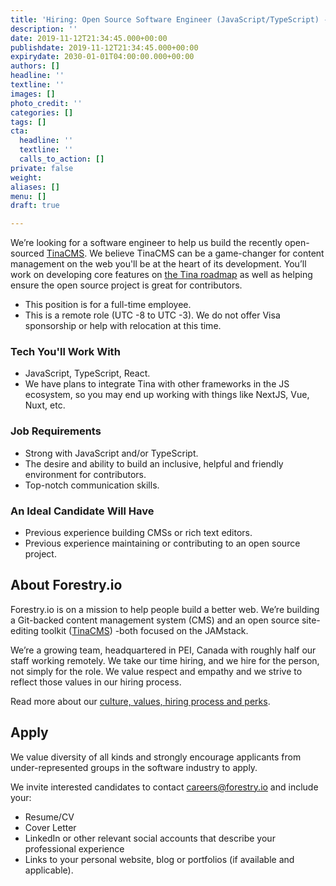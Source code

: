 ```yaml
---
title: 'Hiring: Open Source Software Engineer (JavaScript/TypeScript) - Tina CMS'
description: ''
date: 2019-11-12T21:34:45.000+00:00
publishdate: 2019-11-12T21:34:45.000+00:00
expirydate: 2030-01-01T04:00:00.000+00:00
authors: []
headline: ''
textline: ''
images: []
photo_credit: ''
categories: []
tags: []
cta:
  headline: ''
  textline: ''
  calls_to_action: []
private: false
weight: 
aliases: []
menu: []
draft: true

---
```

We’re looking for a software engineer to help us build the recently open-sourced [TinaCMS](https://tinacms.org "TinaCMS"). We believe TinaCMS can be a game-changer for content management on the web you'll be at the heart of its development. You’ll work on developing core features on [the Tina roadmap](https://github.com/tinacms/tinacms/blob/master/ROADMAP.md) as well as helping ensure the open source project is great for contributors.
<!--more-->

* This position is for a full-time employee.
* This is a remote role (UTC -8 to UTC -3). We do not offer Visa sponsorship or help with relocation at this time.

### Tech You'll Work With

* JavaScript, TypeScript, React.
* We have plans to integrate Tina with other frameworks in the JS ecosystem, so you may end up working with things like NextJS, Vue, Nuxt, etc.

### Job Requirements

* Strong with JavaScript and/or TypeScript.
* The desire and ability to build an inclusive, helpful and friendly environment for contributors.
* Top-notch communication skills.

### An Ideal Candidate Will Have

* Previous experience building CMSs or rich text editors. 
* Previous experience maintaining or contributing to an open source project.

## About Forestry.io

Forestry.io is on a mission to help people build a better web. We’re building a Git-backed content management system (CMS) and an open source site-editing toolkit ([TinaCMS](https://tinacms.org "TinaCMS")) -both focused on the JAMstack.

We’re a growing team, headquartered in PEI, Canada with roughly half our staff working remotely. We take our time hiring, and we hire for the person, not simply for the role. We value respect and empathy and we strive to reflect those values in our hiring process.

Read more about our [culture, values, hiring process and perks](https://forestry.io/careers).

## Apply

We value diversity of all kinds and strongly encourage applicants from under-represented groups in the software industry to apply.

We invite interested candidates to contact [careers@forestry.io](mailto:careers@forestry.io) and include your:

* Resume/CV
* Cover Letter
* LinkedIn or other relevant social accounts that describe your professional experience
* Links to your personal website, blog or portfolios (if available and applicable).